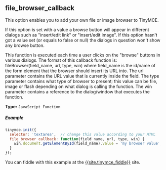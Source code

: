 ## file_browser_callback

This option enables you to add your own file or image browser to TinyMCE.

If this option is set with a value a browse button will appear in different dialogs such as "insert/edit link" or "insert/edit image". If this option hasn't got a value set (or equals to false or null) the dialogs in question won't show any browse button.

This function is executed each time a user clicks on the "browse" buttons in various dialogs. The format of this callback function is: fileBrowser(field_name, url, type, win) where field_name is the id/name of the form element that the browser should insert its URL into. The url parameter contains the URL value that is currently inside the field. The type parameter contains what type of browser to present; this value can be file, image or flash depending on what dialog is calling the function. The win parameter contains a reference to the dialog/window that executes the function.

**Type:** `JavaScript Function`

##### Example

```js
tinymce.init({
  selector: 'textarea',  // change this value according to your HTML
  file_browser_callback: function(field_name, url, type, win) {
    win.document.getElementById(field_name).value = 'my browser value';
  }
});
```

You can fiddle with this example at the [{{site.tinymce_fiddle}}](http://{{site.tinymce_fiddle}}) site.
